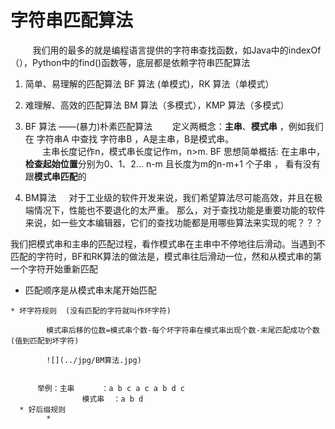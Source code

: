 
# 字符串匹配算法
&nbsp;&nbsp;&nbsp;&nbsp;&nbsp;&nbsp;&nbsp;&nbsp;&nbsp;我们用的最多的就是编程语言提供的字符串查找函数，如Java中的indexOf（），Python中的find()函数等，底层都是依赖字符串匹配算法
&nbsp;&nbsp;&nbsp;&nbsp;&nbsp;&nbsp;&nbsp;&nbsp;&nbsp;&nbsp;&nbsp;&nbsp;&nbsp;&nbsp;
1. 简单、易理解的匹配算法
  BF 算法 (单模式)，RK 算法（单模式）
2. 难理解、高效的匹配算法
BM 算法（多模式），KMP 算法（多模式）




1.  BF 算法  ——(暴力)朴素匹配算法
&nbsp;&nbsp; &nbsp; &nbsp; 定义两概念：**主串**、**模式串** ，例如我们在  字符串A 中查找 字符串B ，A是主串，B是模式串。   
&nbsp; &nbsp; &nbsp; &nbsp;主串长度记作n，模式串长度记作m，n>m.
BF 思想简单概括:  在主串中，**检查起始位置**分别为0、1、2... n-m   且长度为m的n-m+1 个子串 ， 看有没有跟**模式串匹配**的 
  
3.  BM算法
   &nbsp;&nbsp;&nbsp;&nbsp;对于工业级的软件开发来说，我们希望算法尽可能高效，并且在极端情况下，性能也不要退化的太严重。
   那么，对于查找功能是重要功能的软件来说，如一些文本编辑器，它们的查找功能都是用哪些算法来实现的呢？？？

我们把模式串和主串的匹配过程，看作模式串在主串中不停地往后滑动。当遇到不匹配的字符时，BF和RK算法的做法是，模式串往后滑动一位，然和从模式串的第一个字符开始重新匹配
  


   * 匹配顺序是从模式串末尾开始匹配
  
    * 坏字符规则  (没有匹配的字符就叫作坏字符)
              
            模式串后移的位数=模式串个数-每个坏字符串在模式串出现个数-末尾匹配成功个数(值到匹配到坏字符)
            
            ![](../jpg/BM算法.jpg)
      
           
          举例：主串      ：a b c a c a b d c
                    模式串  ：a b d
      * 好后缀规则
            * 
      